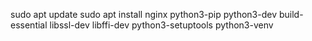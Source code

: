 sudo apt update
sudo apt install nginx python3-pip python3-dev build-essential libssl-dev libffi-dev python3-setuptools python3-venv